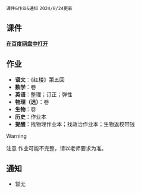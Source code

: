 `课件&作业&通知` `2024/8/24更新`
## 课件
**[在百度网盘中打开](https://pan.baidu.com/s/14VBuFbPU6buK3F1ZHeRzpw?pwd=2602)**
## 作业
- **语文**：《红楼》第五回
- **数学**：卷
- **英语**：整理；订正；弹性
- **物理（选）**：卷
- **生物**：卷
- **历史**：作业本
- **提醒**：找物理作业本；找政治作业本；生物返校带钱
> [!WARNING]
> 注意 作业可能不完整，请以老师要求为准。
## 通知
- 暂无